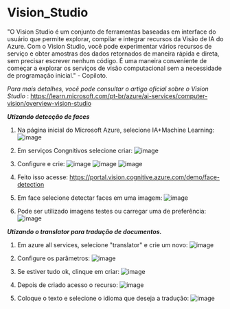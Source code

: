 # Vision_Studio

"O Vision Studio é um conjunto de ferramentas baseadas em interface do usuário que permite explorar, compilar e integrar recursos da Visão de IA do Azure. Com o Vision Studio, você pode experimentar vários recursos de serviço e obter amostras dos dados retornados de maneira rápida e direta, sem precisar escrever nenhum código. É uma maneira conveniente de começar a explorar os serviços de visão computacional sem a necessidade de programação inicial." - Copiloto.

*Para mais detalhes, você pode consultar o artigo oficial sobre o Vision Studio* : https://learn.microsoft.com/pt-br/azure/ai-services/computer-vision/overview-vision-studio

***Utizando detecção de faces***

1. Na página inicial do Microsoft Azure, selecione IA+Machine Learning:
![image](https://github.com/noecir/faceazure/assets/161195278/2002afd5-9e61-4661-90fc-74413a80209b)

2. Em serviços Congnitivos selecione criar:
![image](https://github.com/noecir/faceazure/assets/161195278/753e8823-8fc4-4c00-8c88-faab5d3f0ecc)

3. Configure e crie:
![image](https://github.com/noecir/faceazure/assets/161195278/8d7b98c0-92d8-434b-acb6-a770e248fc16)
![image](https://github.com/noecir/faceazure/assets/161195278/5c6d9cae-e797-41e7-9f42-ad21158b4eab)
![image](https://github.com/noecir/faceazure/assets/161195278/6bbe65e9-8e64-4938-afc8-5e5e6ed865d7)

4. Feito  isso acesse: https://portal.vision.cognitive.azure.com/demo/face-detection
5. Em face selecione detectar faces em uma imagem:
![image](https://github.com/noecir/faceazure/assets/161195278/c2d3f2ee-9782-431c-9861-6fcd50457d77)

6. Pode ser utilizado imagens testes ou carregar uma de preferência:
![image](https://github.com/noecir/faceazure/assets/161195278/0b6917f2-b1a9-401e-a9b0-12a4e635eed3)


***Utizando o translator para tradução de documentos.***

1. Em azure all services, selecione "translator" e crie um novo:
![image](https://github.com/noecir/faceazure/assets/161195278/14ad4acf-b60a-4293-b549-c11f892928f3)

2. Configure os parâmetros:
![image](https://github.com/noecir/faceazure/assets/161195278/2f7e5e43-98c0-4464-81ae-fb0e5ea679e8)

3. Se estiver tudo ok, clinque em criar:
![image](https://github.com/noecir/faceazure/assets/161195278/36ed751c-1928-42fd-8935-b7565210df2a)

4. Depois de criado acesso o recurso:
![image](https://github.com/noecir/faceazure/assets/161195278/0f51886d-ea70-44be-b185-648a8c1b4834)

5. Coloque o texto e selecione o idioma que deseja a tradução:
![image](https://github.com/noecir/faceazure/assets/161195278/ecdf403b-0f96-4cab-923f-11cd017ad004)




